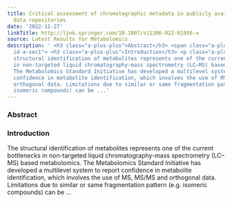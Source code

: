 ```yaml
---
title: Critical assessment of chromatographic metadata in publicly available metabolomics
  data repositories
date: '2022-11-27'
linkTitle: http://link.springer.com/10.1007/s11306-022-01956-x
source: Latest Results for Metabolomics
description: ' <h3 class="a-plus-plus">Abstract</h3> <span class="a-plus-plus abstract-section
  id-a-sec1"> <h3 class="a-plus-plus">Introduction</h3> <p class="a-plus-plus">The
  structural identification of metabolites represents one of the current bottlenecks
  in non-targeted liquid chromatography-mass spectrometry (LC–MS) based metabolomics.
  The Metabolomics Standard Initiative has developed a multilevel system to report
  confidence in metabolite identification, which involves the use of MS, MS/MS and
  orthogonal data. Limitations due to similar or same fragmentation pattern (e.g.
  isomeric compounds) can be ...'
---
```

 <h3 class="a-plus-plus">Abstract</h3> <span class="a-plus-plus abstract-section id-a-sec1"> <h3 class="a-plus-plus">Introduction</h3> <p class="a-plus-plus">The structural identification of metabolites represents one of the current bottlenecks in non-targeted liquid chromatography-mass spectrometry (LC–MS) based metabolomics. The Metabolomics Standard Initiative has developed a multilevel system to report confidence in metabolite identification, which involves the use of MS, MS/MS and orthogonal data. Limitations due to similar or same fragmentation pattern (e.g. isomeric compounds) can be ...